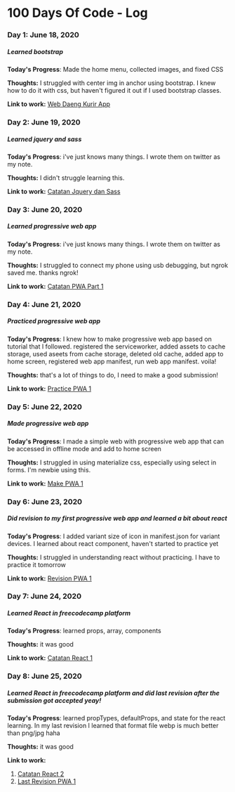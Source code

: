 # 100 Days Of Code - Log

### Day 1: June 18, 2020 
##### Learned bootstrap

**Today's Progress**: Made the home menu, collected images, and fixed CSS

**Thoughts:** I struggled with center img in anchor using bootstrap. I knew how to do it with css, but haven't figured it out if I used bootstrap classes.

**Link to work:** [Web Daeng Kurir App](https://github.com/ramadhaniinggi/order-kurir.github.io) 

### Day 2: June 19, 2020 
##### Learned jquery and sass

**Today's Progress**: i've just knows many things. I wrote them on twitter as my note.

**Thoughts:** I didn't struggle learning this.

**Link to work:** [Catatan Jquery dan Sass](https://twitter.com/bolucoklatmanis/status/1273975873939533827)

### Day 3: June 20, 2020 
##### Learned progressive web app

**Today's Progress**: i've just knows many things. I wrote them on twitter as my note.

**Thoughts:** I struggled to connect my phone using usb debugging, but ngrok saved me. thanks ngrok!

**Link to work:** [Catatan PWA Part 1](https://twitter.com/bolucoklatmanis/status/1274376485671845888) 

### Day 4: June 21, 2020 
##### Practiced progressive web app

**Today's Progress**: I knew how to make progressive web app based on tutorial that I followed. registered the serviceworker, added assets to cache storage, used aseets from cache storage, deleted old cache, added app to home screen, registered web app manifest, run web app manifest. voila!

**Thoughts:** that's a lot of things to do, I need to make a good submission!

**Link to work:** [Practice PWA 1](https://github.com/ramadhaniinggi/learningpwa-idcamp) 

### Day 5: June 22, 2020 
##### Made progressive web app

**Today's Progress**: I made a simple web with progressive web app that can be accessed in offline mode and add to home screen

**Thoughts:** I struggled in using materialize css, especially using select in forms. I'm newbie using this. 

**Link to work:** [Make PWA 1](https://github.com/ramadhaniinggi/pwapertama-idcamp) 

### Day 6: June 23, 2020 
##### Did revision to my first progressive web app and learned a bit about react

**Today's Progress**: I added variant size of icon in manifest.json for variant devices. I learned about react component, haven't started to practice yet

**Thoughts:** I struggled in understanding react without practicing. I have to practice it tomorrow

**Link to work:** [Revision PWA 1](https://github.com/ramadhaniinggi/pwapertama-idcamp) 

### Day 7: June 24, 2020 
##### Learned React in freecodecamp platform

**Today's Progress**: learned props, array, components

**Thoughts:** it was good

**Link to work:** [Catatan React 1](https://twitter.com/bolucoklatmanis/status/1275818884092710912) 

### Day 8: June 25, 2020 
##### Learned React in freecodecamp platform and did last revision after the submission got accepted yeay!

**Today's Progress**: learned propTypes, defaultProps, and state for the react learning. In my last revision I learned that format file webp is much better than png/jpg haha

**Thoughts:** it was good

**Link to work:** 
1. [Catatan React 2](https://twitter.com/bolucoklatmanis/status/1276081513033895936?s=20)
2. [Last Revision PWA 1](https://github.com/ramadhaniinggi/pwapertama-idcamp)
